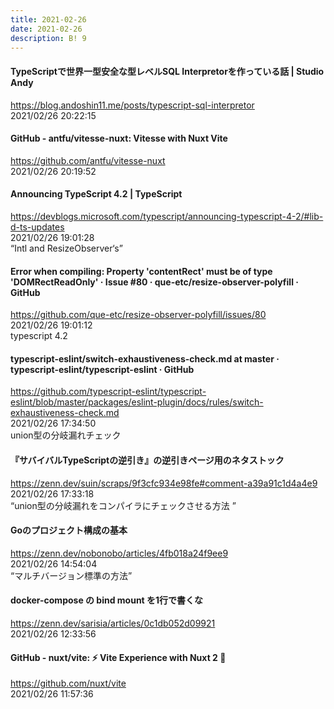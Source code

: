 ```yaml
---
title: 2021-02-26
date: 2021-02-26
description: B! 9
---
```


#### TypeScriptで世界一型安全な型レベルSQL Interpretorを作っている話 | Studio Andy
https://blog.andoshin11.me/posts/typescript-sql-interpretor<br>
2021/02/26 20:22:15<br>


#### GitHub - antfu/vitesse-nuxt: Vitesse with Nuxt Vite
https://github.com/antfu/vitesse-nuxt<br>
2021/02/26 20:19:52<br>


#### Announcing TypeScript 4.2 | TypeScript
https://devblogs.microsoft.com/typescript/announcing-typescript-4-2/#lib-d-ts-updates<br>
2021/02/26 19:01:28<br>
“Intl and ResizeObserver‘s”


#### Error when compiling: Property 'contentRect' must be of type 'DOMRectReadOnly' · Issue #80 · que-etc/resize-observer-polyfill · GitHub
https://github.com/que-etc/resize-observer-polyfill/issues/80<br>
2021/02/26 19:01:12<br>
typescript 4.2


#### typescript-eslint/switch-exhaustiveness-check.md at master · typescript-eslint/typescript-eslint · GitHub
https://github.com/typescript-eslint/typescript-eslint/blob/master/packages/eslint-plugin/docs/rules/switch-exhaustiveness-check.md<br>
2021/02/26 17:34:50<br>
union型の分岐漏れチェック


#### 『サバイバルTypeScriptの逆引き』の逆引きページ用のネタストック
https://zenn.dev/suin/scraps/9f3cfc934e98fe#comment-a39a91c1d4a4e9<br>
2021/02/26 17:33:18<br>
“union型の分岐漏れをコンパイラにチェックさせる方法 ”


#### Goのプロジェクト構成の基本
https://zenn.dev/nobonobo/articles/4fb018a24f9ee9<br>
2021/02/26 14:54:04<br>
“マルチバージョン標準の方法”


#### docker-compose の bind mount を1行で書くな
https://zenn.dev/sarisia/articles/0c1db052d09921<br>
2021/02/26 12:33:56<br>


#### GitHub - nuxt/vite: ⚡ Vite Experience with Nuxt 2 🧪
https://github.com/nuxt/vite<br>
2021/02/26 11:57:36<br>


